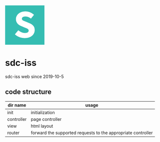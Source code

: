 ![GitHub Logo](images/logo.png)
# sdc-iss
sdc-iss web
since 2019-10-5

## code structure
dir name | usage
--- | ---
init | initialization
controller | page controller
view | html layout
router | forward the supported requests to the appropriate controller
